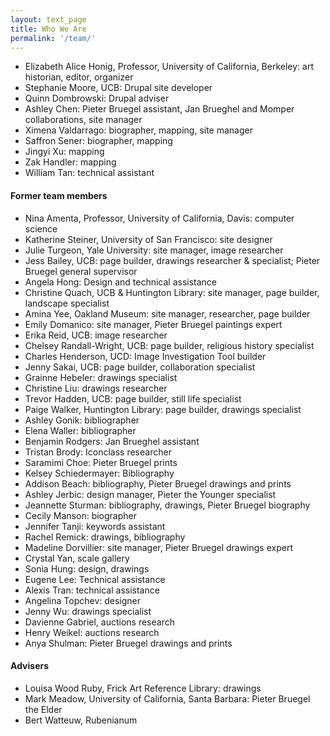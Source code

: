 ```yaml
---
layout: text_page
title: Who We Are
permalink: '/team/'
---
```


-  Elizabeth Alice Honig, Professor, University of California, Berkeley: art historian, editor, organizer
- Stephanie Moore, UCB: Drupal site developer
- Quinn Dombrowski: Drupal adviser
- Ashley Chen: Pieter Bruegel assistant, Jan Brueghel and Momper collaborations, site manager
- Ximena Valdarrago: biographer, mapping, site manager
- Saffron Sener: biographer, mapping
- Jingyi Xu: mapping
- Zak Handler: mapping
- William Tan: technical assistant

#### Former team members
- Nina Amenta, Professor, University of California, Davis: computer science
- Katherine Steiner, University of San Francisco: site designer
- Julie Turgeon, Yale University: site manager, image researcher
- Jess Bailey, UCB: page builder, drawings researcher & specialist; Pieter Bruegel general supervisor
- Angela Hong: Design and technical assistance
- Christine Quach, UCB & Huntington Library: site manager, page builder, landscape specialist
- Amina Yee, Oakland Museum: site manager, researcher, page builder
- Emily Domanico: site manager, Pieter Bruegel paintings expert
- Erika Reid, UCB: image researcher
- Chelsey Randall-Wright, UCB: page builder, religious history specialist
- Charles Henderson, UCD: Image Investigation Tool builder
- Jenny Sakai, UCB: page builder, collaboration specialist
- Grainne Hebeler: drawings specialist
- Christine Liu: drawings researcher
- Trevor Hadden, UCB: page builder, still life specialist
- Paige Walker, Huntington Library: page builder, drawings specialist
- Ashley Gonik: bibliographer
- Elena Waller: bibliographer
- Benjamin Rodgers: Jan Brueghel assistant
- Tristan Brody: Iconclass researcher
- Saramimi Choe: Pieter Bruegel prints
- Kelsey Schiedermayer: Bibliography
- Addison Beach: bibliography, Pieter Bruegel drawings and prints
- Ashley Jerbic: design manager, Pieter the Younger specialist
- Jeannette Sturman: bibliography, drawings, Pieter Bruegel biography
- Cecily Manson: biographer
- Jennifer Tanji: keywords assistant
- Rachel Remick: drawings, bibliography
- Madeline Dorvillier: site manager, Pieter Bruegel drawings expert
- Crystal Yan, scale gallery
- Sonia Hung: design, drawings
- Eugene Lee: Technical assistance
- Alexis Tran: technical assistance
- Angelina Topchev: designer
- Jenny Wu: drawings specialist
- Davienne Gabriel, auctions research
- Henry Weikel: auctions research
- Anya Shulman: Pieter Bruegel drawings and prints

#### Advisers

- Louisa Wood Ruby, Frick Art Reference Library: drawings
- Mark Meadow, University of California, Santa Barbara: Pieter Bruegel the Elder
- Bert Watteuw, Rubenianum
